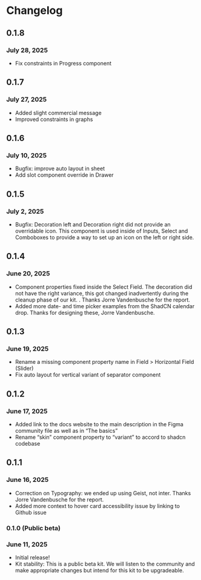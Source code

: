 # Changelog

## 0.1.8

### July 28, 2025

* Fix constraints in Progress component

## 0.1.7

### July 27, 2025

* Added slight commercial message
* Improved constraints in graphs

## 0.1.6

### July 10, 2025

* Bugfix: improve auto layout in sheet
* Add slot component override in Drawer

## 0.1.5

### July 2, 2025

* Bugfix: Decoration left and Decoration right did not provide an overridable icon. This component is used inside of Inputs, Select and Comboboxes to provide a way to set up an icon on the left or right side.

## 0.1.4

### June 20, 2025

* Component properties fixed inside the Select Field. The decoration did not have the right variance, this got changed inadvertently during the cleanup phase of our kit. . Thanks Jorre Vandenbusche for the report.
* Added more date- and time picker examples from the ShadCN calendar drop. Thanks for designing these, Jorre Vandenbusche.

## 0.1.3

### June 19, 2025

* Rename a missing component property name in Field > Horizontal Field (Slider)
* Fix auto layout for vertical variant of separator component

## 0.1.2

### June 17, 2025

- Added link to the docs website to the main description in the Figma community file as well as in “The basics”
- Rename “skin” component property to “variant” to accord to shadcn codebase

## 0.1.1

### June 16, 2025

- Correction on Typography: we ended up using Geist, not inter. Thanks Jorre Vandenbusche for the report.
- Added more context to hover card accessibility issue by linking to Github issue

### 0.1.0 (Public beta)

### June 11, 2025

- Initial release!
- Kit stability: This is a public beta kit. We will listen to the community and make appropriate changes but intend for this kit to be upgradeable.
